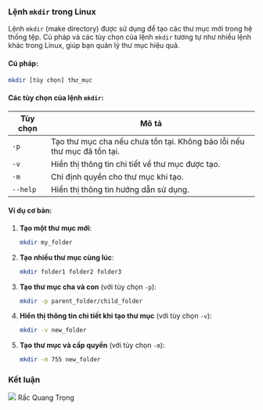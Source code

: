 ### Lệnh `mkdir` trong Linux

Lệnh `mkdir` (make directory) được sử dụng để tạo các thư mục mới trong hệ thống tệp. Cú pháp và các tùy chọn của lệnh `mkdir` tương tự như nhiều lệnh khác trong Linux, giúp bạn quản lý thư mục hiệu quả.

#### Cú pháp:
```bash
mkdir [tùy chọn] thư_mục
```

#### Các tùy chọn của lệnh `mkdir`:

| Tùy chọn  | Mô tả                                                           |
|-----------|-----------------------------------------------------------------|
| `-p`      | Tạo thư mục cha nếu chưa tồn tại. Không báo lỗi nếu thư mục đã tồn tại. |
| `-v`      | Hiển thị thông tin chi tiết về thư mục được tạo.               |
| `-m`      | Chỉ định quyền cho thư mục khi tạo.                             |
| `--help`  | Hiển thị thông tin hướng dẫn sử dụng.                           |

#### Ví dụ cơ bản:

1. **Tạo một thư mục mới**:
   ```bash
   mkdir my_folder
   ```

2. **Tạo nhiều thư mục cùng lúc**:
   ```bash
   mkdir folder1 folder2 folder3
   ```

3. **Tạo thư mục cha và con** (với tùy chọn `-p`):
   ```bash
   mkdir -p parent_folder/child_folder
   ```

4. **Hiển thị thông tin chi tiết khi tạo thư mục** (với tùy chọn `-v`):
   ```bash
   mkdir -v new_folder
   ```

5. **Tạo thư mục và cấp quyền** (với tùy chọn `-m`):
   ```bash
   mkdir -m 755 new_folder
   ```

### Kết luận
![](https://img001.prntscr.com/file/img001/WvFSp4I5TTWs9Xh_mBrDgQ.png)
Rấc Quang Trọng

